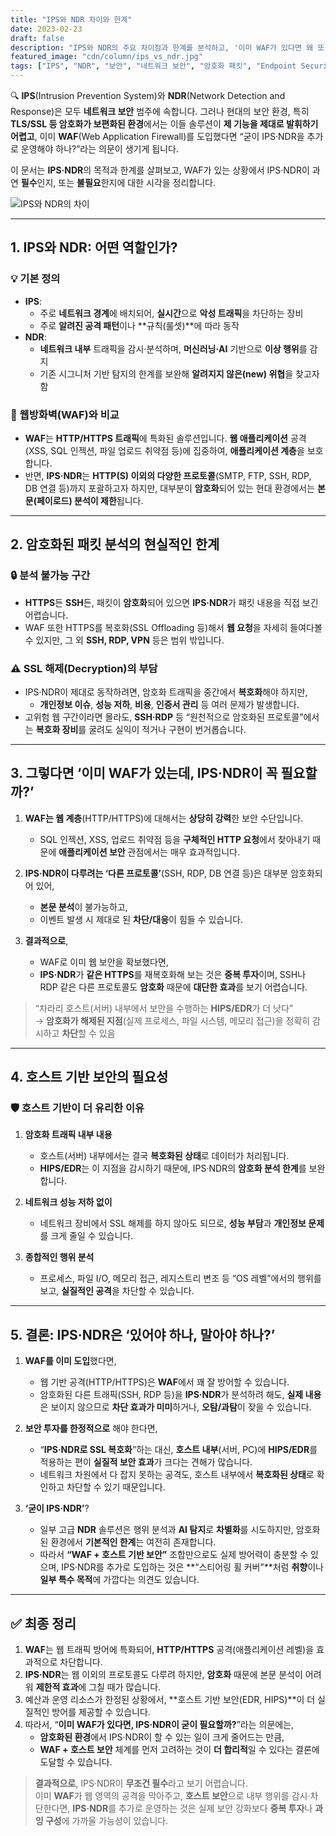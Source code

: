 ```yaml
---
title: "IPS와 NDR 차이와 한계"
date: 2023-02-23
draft: false
description: "IPS와 NDR의 주요 차이점과 한계를 분석하고, '이미 WAF가 있다면 왜 또 필요한지'라는 관점에서 호스트 기반 보안 시스템의 대안적 필요성을 논의합니다."
featured_image: "cdn/column/ips_vs_ndr.jpg"
tags: ["IPS", "NDR", "보안", "네트워크 보안", "암호화 패킷", "Endpoint Security"]
---
```


🔍 **IPS**(Intrusion Prevention System)와 **NDR**(Network Detection and Response)은 모두 **네트워크 보안** 범주에 속합니다. 그러나 현대의 보안 환경, 특히 **TLS/SSL 등 암호화가 보편화된 환경**에서는 이들 솔루션이 **제 기능을 제대로 발휘하기 어렵고**, 이미 **WAF**(Web Application Firewall)를 도입했다면 “굳이 IPS·NDR을 추가로 운영해야 하나?”라는 의문이 생기게 됩니다.

이 문서는 **IPS·NDR**의 목적과 한계를 살펴보고, WAF가 있는 상황에서 IPS·NDR이 과연 **필수**인지, 또는 **불필요**한지에 대한 시각을 정리합니다.

![IPS와 NDR의 차이](https://blog.plura.io/cdn/column/ips_vs_ndr.jpg)

<!--more-->

---

## 1. **IPS와 NDR: 어떤 역할인가?**

### 💡 기본 정의
- **IPS**:  
  - 주로 **네트워크 경계**에 배치되어, **실시간**으로 **악성 트래픽**을 차단하는 장비  
  - 주로 **알려진 공격 패턴**이나 **규칙(룰셋)**에 따라 동작  
- **NDR**:  
  - **네트워크 내부** 트래픽을 감시·분석하며, **머신러닝·AI** 기반으로 **이상 행위**를 감지  
  - 기존 시그니처 기반 탐지의 한계를 보완해 **알려지지 않은(new) 위협**을 찾고자 함

### 🔑 웹방화벽(WAF)와 비교
- **WAF**는 **HTTP/HTTPS 트래픽**에 특화된 솔루션입니다. **웹 애플리케이션** 공격(XSS, SQL 인젝션, 파일 업로드 취약점 등)에 집중하여, **애플리케이션 계층**을 보호합니다.  
- 반면, **IPS·NDR**는 **HTTP(S) 이외의 다양한 프로토콜**(SMTP, FTP, SSH, RDP, DB 연결 등)까지 포괄하고자 하지만, 대부분이 **암호화**되어 있는 현대 환경에서는 **본문(페이로드) 분석이 제한**됩니다.

---

## 2. **암호화된 패킷 분석의 현실적인 한계**

### 🔒 분석 불가능 구간
- **HTTPS**든 **SSH**든, 패킷이 **암호화**되어 있으면 **IPS·NDR**가 패킷 내용을 직접 보긴 어렵습니다.
- WAF 또한 HTTPS를 복호화(SSL Offloading 등)해서 **웹 요청**을 자세히 들여다볼 수 있지만, 그 외 **SSH, RDP, VPN** 등은 범위 밖입니다.

### ⚠️ SSL 해제(Decryption)의 부담
- IPS·NDR이 제대로 동작하려면, 암호화 트래픽을 중간에서 **복호화**해야 하지만,
  - **개인정보 이슈**, **성능 저하**, **비용**, **인증서 관리** 등 여러 문제가 발생합니다.
- 고위험 웹 구간이라면 몰라도, **SSH·RDP** 등 “원천적으로 암호화된 프로토콜”에서는 **복호화 장비**를 굴려도 실익이 적거나 구현이 번거롭습니다.

---

## 3. **그렇다면 ‘이미 WAF가 있는데, IPS·NDR이 꼭 필요할까?’**

1. **WAF는 웹 계층**(HTTP/HTTPS)에 대해서는 **상당히 강력**한 보안 수단입니다.  
   - SQL 인젝션, XSS, 업로드 취약점 등을 **구체적인 HTTP 요청**에서 찾아내기 때문에 **애플리케이션 보안** 관점에서는 매우 효과적입니다.

2. **IPS·NDR이 다루려는 ‘다른 프로토콜’**(SSH, RDP, DB 연결 등)은 대부분 암호화되어 있어,  
   - **본문 분석**이 불가능하고,  
   - 이벤트 발생 시 제대로 된 **차단/대응**이 힘들 수 있습니다.

3. **결과적으로**,  
   - WAF로 이미 웹 보안을 확보했다면,  
   - **IPS·NDR**가 **같은 HTTPS**를 재복호화해 보는 것은 **중복 투자**이며, SSH나 RDP 같은 다른 프로토콜도 **암호화** 때문에 **대단한 효과**를 보기 어렵습니다.

> “차라리 호스트(서버) 내부에서 보안을 수행하는 **HIPS/EDR**가 더 낫다”  
> → **암호화가 해제된 지점**(실제 프로세스, 파일 시스템, 메모리 접근)을 정확히 감시하고 **차단**할 수 있음

---

## 4. **호스트 기반 보안의 필요성**

### 🛡️ 호스트 기반이 더 유리한 이유
1. **암호화 트래픽 내부 내용**  
   - 호스트(서버) 내부에서는 결국 **복호화된 상태**로 데이터가 처리됩니다.  
   - **HIPS/EDR**는 이 지점을 감시하기 때문에, IPS·NDR의 **암호화 분석 한계**를 보완합니다.

2. **네트워크 성능 저하 없이**  
   - 네트워크 장비에서 SSL 해제를 하지 않아도 되므로, **성능 부담**과 **개인정보 문제**를 크게 줄일 수 있습니다.

3. **종합적인 행위 분석**  
   - 프로세스, 파일 I/O, 메모리 접근, 레지스트리 변조 등 “OS 레벨”에서의 행위를 보고, **실질적인 공격**을 차단할 수 있습니다.

---

## 5. **결론: IPS·NDR은 ‘있어야 하나, 말아야 하나?’**

1. **WAF를 이미 도입**했다면,  
   - 웹 기반 공격(HTTP/HTTPS)은 **WAF**에서 꽤 잘 방어할 수 있습니다.  
   - 암호화된 다른 트래픽(SSH, RDP 등)을 **IPS·NDR**가 분석하려 해도, **실제 내용**은 보이지 않으므로 **차단 효과가 미미**하거나, **오탐/과탐**이 잦을 수 있습니다.

2. **보안 투자를 한정적으로** 해야 한다면,  
   - “**IPS·NDR로 SSL 복호화**”하는 대신, **호스트 내부**(서버, PC)에 **HIPS/EDR**를 적용하는 편이 **실질적 보안 효과**가 크다는 견해가 많습니다.  
   - 네트워크 차원에서 다 잡지 못하는 공격도, 호스트 내부에서 **복호화된 상태**로 확인하고 차단할 수 있기 때문입니다.

3. **‘굳이 IPS·NDR’**?  
   - 일부 고급 **NDR** 솔루션은 행위 분석과 **AI 탐지**로 **차별화**를 시도하지만, 암호화된 환경에서 **기본적인 한계**는 여전히 존재합니다.  
   - 따라서 **“WAF + 호스트 기반 보안”** 조합만으로도 실제 방어력이 충분할 수 있으며, IPS·NDR를 추가로 도입하는 것은 **“스티어링 휠 커버”**처럼 **취향**이나 **일부 특수 목적**에 가깝다는 의견도 있습니다.

---

## ✅ 최종 정리
1. **WAF**는 웹 트래픽 방어에 특화되어, **HTTP/HTTPS** 공격(애플리케이션 레벨)을 효과적으로 차단합니다.  
2. **IPS·NDR**는 웹 이외의 프로토콜도 다루려 하지만, **암호화** 때문에 본문 분석이 어려워 **제한적 효과**에 그칠 때가 많습니다.  
3. 예산과 운영 리소스가 한정된 상황에서, **호스트 기반 보안(EDR, HIPS)**이 더 실질적인 방어를 제공할 수 있습니다.  
4. 따라서, “**이미 WAF가 있다면, IPS·NDR이 굳이 필요할까?**”라는 의문에는,  
   - **암호화된 환경**에서 IPS·NDR이 할 수 있는 일이 크게 줄어드는 만큼,  
   - **WAF + 호스트 보안** 체계를 먼저 고려하는 것이 **더 합리적**일 수 있다는 결론에 도달할 수 있습니다.

> **결과적으로**, IPS·NDR이 **무조건 필수**라고 보기 어렵습니다.  
> 이미 **WAF**가 웹 영역의 공격을 막아주고, **호스트 보안**으로 내부 행위를 감시·차단한다면, **IPS·NDR**를 추가로 운영하는 것은 실제 보안 강화보다 **중복 투자**나 **과잉 구성**에 가까울 가능성이 있습니다.
